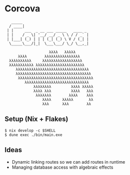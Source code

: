 # Corcova
                                           
```
   _____                              
  / ____|                             
 | |     ___  _ __ ___ _____   ____ _ 
 | |    / _ \| '__/ __/ _ \ \ / / _` |
 | |___| (_) | | | (_| (_) \ V / (_| |
  \_____\___/|_|  \___\___/ \_/ \__,_|

                    λλλλ   λλλλλ         
      λλλλ        λλλλλλλλλλλλλλλλ       
  λλλλλλλλλλ     λλλλλλλλλλλλλλλλλλ      
  λλλλλλλλλλλ λλλλλλλλλλλλλλλλλλλλλλ     
     λλλλλλλλλλλλλλλλλλλλλλλλλλλλλλλλλ   
     λλλλλλλλλλλλλλλλλλλλλλλλλλλλλλλλλλ  
      λλλλλλλλλλλλλλλλλλλλλλλλλλλλλλλλλλ 
         λλλλλλλλλλλλλλλλλλλλλλλλλλλλλ   
             λλλλλλλλ         λλλλ λλλλλ 
             λλλλ λλλ         λλλλ   λλλ 
              λλλλλλλ        λλλλ    λλλ 
                 λλλλ     λλλλλ       λλ 
                 λλλ      λλλ        λλ  
```
## Setup (Nix + Flakes)
```shell
$ nix develop -c $SHELL
$ dune exec ./bin/main.exe
```

## Ideas
- Dynamic linking routes so we can add routes in runtime
- Managing database access with algebraic effects
